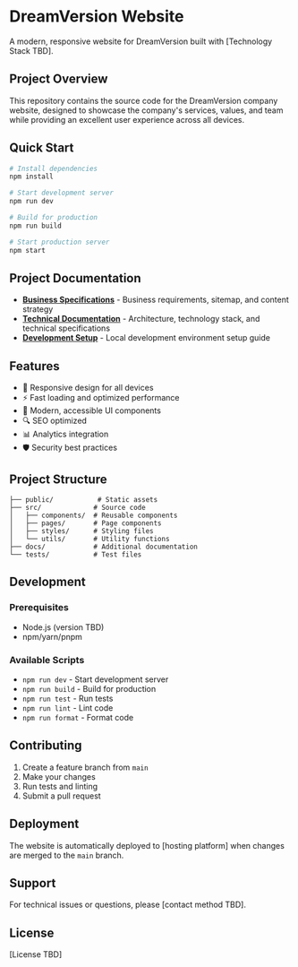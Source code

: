 # DreamVersion Website

A modern, responsive website for DreamVersion built with [Technology Stack TBD].

## Project Overview

This repository contains the source code for the DreamVersion company website, designed to showcase the company's services, values, and team while providing an excellent user experience across all devices.

## Quick Start

```bash
# Install dependencies
npm install

# Start development server
npm run dev

# Build for production
npm run build

# Start production server
npm start
```

## Project Documentation

- **[Business Specifications](./BUSINESS_SPECS.md)** - Business requirements, sitemap, and content strategy
- **[Technical Documentation](./TECHNICAL_DOCS.md)** - Architecture, technology stack, and technical specifications
- **[Development Setup](./DEV_SETUP.md)** - Local development environment setup guide

## Features

- 📱 Responsive design for all devices
- ⚡ Fast loading and optimized performance
- 🎨 Modern, accessible UI components
- 🔍 SEO optimized
- 📊 Analytics integration
- 🛡️ Security best practices

## Project Structure

```
├── public/           # Static assets
├── src/             # Source code
│   ├── components/  # Reusable components
│   ├── pages/       # Page components
│   ├── styles/      # Styling files
│   └── utils/       # Utility functions
├── docs/            # Additional documentation
└── tests/           # Test files
```

## Development

### Prerequisites
- Node.js (version TBD)
- npm/yarn/pnpm

### Available Scripts
- `npm run dev` - Start development server
- `npm run build` - Build for production
- `npm run test` - Run tests
- `npm run lint` - Lint code
- `npm run format` - Format code

## Contributing

1. Create a feature branch from `main`
2. Make your changes
3. Run tests and linting
4. Submit a pull request

## Deployment

The website is automatically deployed to [hosting platform] when changes are merged to the `main` branch.

## Support

For technical issues or questions, please [contact method TBD].

## License

[License TBD]